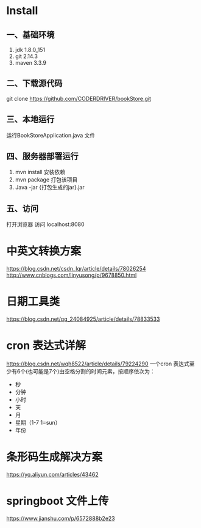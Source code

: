 # Install
## 一、基础环境
1. jdk 1.8.0_151
2. git 2.14.3
3. maven 3.3.9
## 二、下载源代码
git clone https://github.com/CODERDRIVER/bookStore.git
## 三、本地运行
运行BookStoreApplication.java 文件
## 四、服务器部署运行
1. mvn install 安装依赖
2. mvn package 打包该项目
3. Java -jar {打包生成的jar}.jar 
## 五、访问
打开浏览器 访问 localhost:8080 


# 中英文转换方案
https://blog.csdn.net/csdn_lqr/article/details/78026254
http://www.cnblogs.com/linyusong/p/9678850.html

<script type="text/javascript"src="https://down.tenglongw.com/js/language.js"></script>
# 日期工具类
https://blog.csdn.net/qq_24084925/article/details/78833533

# cron 表达式详解
https://blog.csdn.net/wqh8522/article/details/79224290
一个cron 表达式至少有6个(也可能是7个)由空格分割的时间元素，按顺序依次为：
- 秒
- 分钟
- 小时
- 天
- 月
- 星期（1-7 1=sun）
- 年份

# 条形码生成解决方案
https://yq.aliyun.com/articles/43462

# springboot 文件上传
https://www.jianshu.com/p/6572888b2e23




